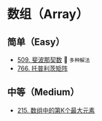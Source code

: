 # 数组（Array）

## 简单（Easy）

- [509. 斐波那契数](https://leetcode-cn.com/problems/fibonacci-number/) 🌟 `多种解法`
- [766. 托普利茨矩阵](https://leetcode-cn.com/problems/toeplitz-matrix/)

## 中等（Medium）

- [215. 数组中的第K个最大元素](https://leetcode-cn.com/problems/kth-largest-element-in-an-array/)

